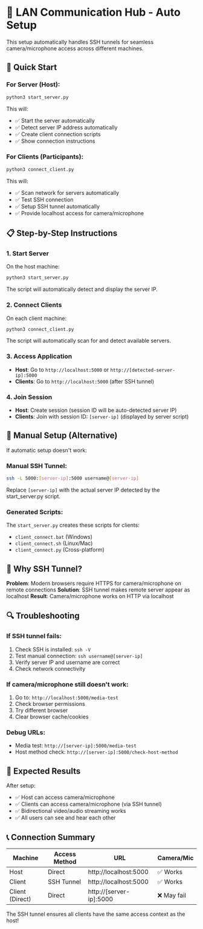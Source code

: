 # 🚀 LAN Communication Hub - Auto Setup

This setup automatically handles SSH tunnels for seamless camera/microphone access across different machines.

## 🎯 Quick Start

### For Server (Host):
```bash
python3 start_server.py
```

This will:
- ✅ Start the server automatically
- ✅ Detect server IP address automatically
- ✅ Create client connection scripts
- ✅ Show connection instructions

### For Clients (Participants):
```bash
python3 connect_client.py
```

This will:
- ✅ Scan network for servers automatically
- ✅ Test SSH connection
- ✅ Setup SSH tunnel automatically
- ✅ Provide localhost access for camera/microphone

## 📋 Step-by-Step Instructions

### 1. Start Server
On the host machine:
```bash
python3 start_server.py
```
The script will automatically detect and display the server IP.

### 2. Connect Clients
On each client machine:
```bash
python3 connect_client.py
```
The script will automatically scan for and detect available servers.

### 3. Access Application
- **Host**: Go to `http://localhost:5000` or `http://[detected-server-ip]:5000`
- **Clients**: Go to `http://localhost:5000` (after SSH tunnel)

### 4. Join Session
- **Host**: Create session (session ID will be auto-detected server IP)
- **Clients**: Join with session ID: `[server-ip]` (displayed by server script)

## 🔧 Manual Setup (Alternative)

If automatic setup doesn't work:

### Manual SSH Tunnel:
```bash
ssh -L 5000:[server-ip]:5000 username@[server-ip]
```
Replace `[server-ip]` with the actual server IP detected by the start_server.py script.

### Generated Scripts:
The `start_server.py` creates these scripts for clients:
- `client_connect.bat` (Windows)
- `client_connect.sh` (Linux/Mac)
- `client_connect.py` (Cross-platform)

## 🎯 Why SSH Tunnel?

**Problem**: Modern browsers require HTTPS for camera/microphone on remote connections
**Solution**: SSH tunnel makes remote server appear as localhost
**Result**: Camera/microphone works on HTTP via localhost

## 🔍 Troubleshooting

### If SSH tunnel fails:
1. Check SSH is installed: `ssh -V`
2. Test manual connection: `ssh username@[server-ip]`
3. Verify server IP and username are correct
4. Check network connectivity

### If camera/microphone still doesn't work:
1. Go to: `http://localhost:5000/media-test`
2. Check browser permissions
3. Try different browser
4. Clear browser cache/cookies

### Debug URLs:
- Media test: `http://[server-ip]:5000/media-test`
- Host method check: `http://[server-ip]:5000/check-host-method`

## 🎉 Expected Results

After setup:
- ✅ Host can access camera/microphone
- ✅ Clients can access camera/microphone (via SSH tunnel)
- ✅ Bidirectional video/audio streaming works
- ✅ All users can see and hear each other

## 📞 Connection Summary

| Machine | Access Method | URL | Camera/Mic |
|---------|---------------|-----|------------|
| Host | Direct | http://localhost:5000 | ✅ Works |
| Client | SSH Tunnel | http://localhost:5000 | ✅ Works |
| Client (Direct) | Direct | http://[server-ip]:5000 | ❌ May fail |

The SSH tunnel ensures all clients have the same access context as the host!